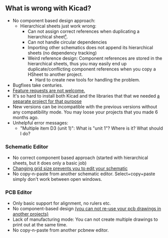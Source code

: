## What is wrong with Kicad?  

- No component based design approach: 
  - Hierarchical sheets just work wrong:
    - Can not assign correct references when duplicating a hierarchical sheet[**¹**](https://github.com/aktos-io/kicad-tools/blob/master/kicad-fix-refs).
    - Can not handle circular dependencies 
    - Importing other schematics does not append its hierarchical sheets (no dependency tracking)
    - Weird reference design: Component references are stored in the hierarchical sheets, thus you may easily end up duplicate/conflicting component references when you copy a HSheet to another project. 
      - Hard to create new tools for handling the problem.
- Bugfixes take centuries. 
- [Feature requests are not welcome.](https://forum.kicad.info/t/can-i-merge-2-separate-kicad-board-designs-into-new-pcb-layout/821/14?u=ceremcem)
- It's so hard to install both Kicad and the libraries that that we needed [a separate project for that purpose](https://github.com/aktos-io/kicad-install)
- New versions can be incompatible with the previous versions without any compatibility mode. You may loose your projects that you made 6 months ago. 
- Unhelpful error messages:
  - "Multiple item D3 (unit 1)": What is "unit 1"? Where is it? What should I do?

### Schematic Editor 

- No correct component based approach (started with hierarchical sheets, but it does only a basic job)
- [Changing grid size prevents you to edit your schematic](https://forum.kicad.info/t/shematic-wire-can-not-be-connected/2891)
- No copy-n-paste from another schematic editor. Select+copy+paste simply don't work between open windows.

### PCB Editor

- Only basic support for alignment, no rulers etc.
- No component-based design [(you can not re-use your pcb drawings in another projects)](https://forum.kicad.info/t/can-i-merge-2-separate-kicad-board-designs-into-new-pcb-layout/821)
- Lack of manufacturing mode: You can not create multiple drawings to print out at the same time.
- No copy-n-paste from another pcbnew editor.
